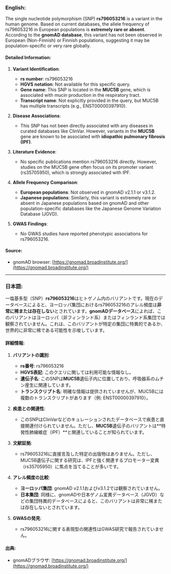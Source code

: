 ### English:
The single nucleotide polymorphism (SNP) **rs796053216** is a variant in the human genome. Based on current databases, the allele frequency of rs796053216 in European populations is **extremely rare or absent**. According to the **gnomAD database**, this variant has not been observed in European (Non-Finnish) or Finnish populations, suggesting it may be population-specific or very rare globally.

#### Detailed Information:
1. **Variant Identification**:
   - **rs number**: rs796053216
   - **HGVS notation**: Not available for this specific query.
   - **Gene name**: This SNP is located in the **MUC5B** gene, which is associated with mucin production in the respiratory tract.
   - **Transcript name**: Not explicitly provided in the query, but MUC5B has multiple transcripts (e.g., ENST00000397910).

2. **Disease Associations**:
   - This SNP has not been directly associated with any diseases in curated databases like ClinVar. However, variants in the **MUC5B** gene are known to be associated with **idiopathic pulmonary fibrosis (IPF)**.

3. **Literature Evidence**:
   - No specific publications mention rs796053216 directly. However, studies on the MUC5B gene often focus on its promoter variant (rs35705950), which is strongly associated with IPF.

4. **Allele Frequency Comparison**:
   - **European populations**: Not observed in gnomAD v2.1.1 or v3.1.2.
   - **Japanese populations**: Similarly, this variant is extremely rare or absent in Japanese populations based on gnomAD and other population-specific databases like the Japanese Genome Variation Database (JGVD).

5. **GWAS Findings**:
   - No GWAS studies have reported phenotypic associations for rs796053216.

#### Source:
- gnomAD browser: [https://gnomad.broadinstitute.org/](https://gnomad.broadinstitute.org/)

---

### 日本語:
一塩基多型（SNP）**rs796053216**はヒトゲノム内のバリアントです。現在のデータベースによると、ヨーロッパ集団におけるrs796053216のアレル頻度は**非常に稀または存在しない**とされています。**gnomADデータベース**によれば、このバリアントはヨーロッパ（非フィンランド系）またはフィンランド系集団では観察されていません。これは、このバリアントが特定の集団に特異的であるか、世界的に非常に稀である可能性を示唆しています。

#### 詳細情報:
1. **バリアントの識別**:
   - **rs番号**: rs796053216
   - **HGVS表記**: このクエリに関しては利用可能な情報なし。
   - **遺伝子名**: このSNPは**MUC5B**遺伝子内に位置しており、呼吸器系のムチン産生に関連しています。
   - **トランスクリプト名**: 明確な情報は提供されていませんが、MUC5Bには複数のトランスクリプトがあります（例: ENST00000397910）。

2. **疾患との関連性**:
   - このSNPはClinVarなどのキュレーションされたデータベースで疾患と直接関連付けられていません。ただし、**MUC5B**遺伝子のバリアントは**特発性肺線維症（IPF）**と関連していることが知られています。

3. **文献証拠**:
   - rs796053216に直接言及した特定の出版物はありません。ただし、MUC5B遺伝子に関する研究は、IPFと強く関連するプロモーター変異（rs35705950）に焦点を当てることが多いです。

4. **アレル頻度の比較**:
   - **ヨーロッパ集団**: gnomAD v2.1.1およびv3.1.2では観察されていません。
   - **日本集団**: 同様に、gnomADや日本ゲノム変異データベース（JGVD）などの集団特異的データベースによると、このバリアントは非常に稀または存在しないとされています。

5. **GWASの発見**:
   - rs796053216に関する表現型の関連性はGWAS研究で報告されていません。

#### 出典:
- gnomADブラウザ: [https://gnomad.broadinstitute.org/](https://gnomad.broadinstitute.org/)